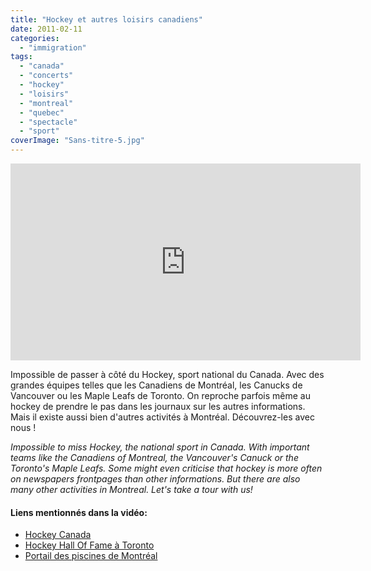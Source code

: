 ```yaml
---
title: "Hockey et autres loisirs canadiens"
date: 2011-02-11
categories: 
  - "immigration"
tags: 
  - "canada"
  - "concerts"
  - "hockey"
  - "loisirs"
  - "montreal"
  - "quebec"
  - "spectacle"
  - "sport"
coverImage: "Sans-titre-5.jpg"
---
```


<iframe src="https://www.youtube.com/embed/bOSDJlU5DXc" width="560" height="315" frameborder="0" allowfullscreen="allowfullscreen"></iframe>

Impossible de passer à côté du Hockey, sport national du Canada. Avec des grandes équipes telles que les Canadiens de Montréal, les Canucks de Vancouver ou les Maple Leafs de Toronto. On reproche parfois même au hockey de prendre le pas dans les journaux sur les autres informations. Mais il existe aussi bien d'autres activités à Montréal. Découvrez-les avec nous !

_Impossible to miss Hockey, the national sport in Canada. With important teams like the Canadiens of Montreal, the Vancouver's Canuck or the Toronto's Maple Leafs. Some might even criticise that hockey is more often on newspapers frontpages than other informations. But there are also many other activities in Montreal. Let's take a tour with us!_

#### Liens mentionnés dans la vidéo:

- [Hockey Canada](http://www.hockeycanada.ca)
- [Hockey Hall Of Fame à Toronto](http://www.hhof.com/)
- [Portail des piscines de Montréal](http://ville.montreal.qc.ca/portal/page?_pageid=5798,40011569&_dad=portal&_schema=PORTAL)
